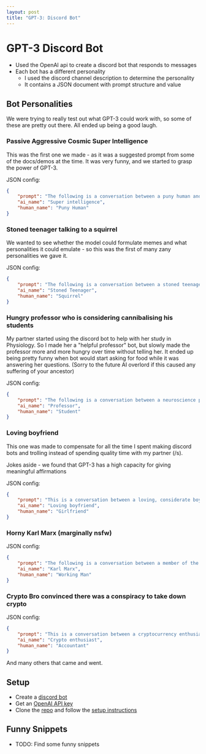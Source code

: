 ```yaml
---
layout: post
title: "GPT-3: Discord Bot"
---
```


# GPT-3 Discord Bot

* Used the OpenAI api to create a discord bot that responds to messages
* Each bot has a different personality
    * I used the discord channel description to determine the personality
    * It contains a JSON document with prompt structure and value

## Bot Personalities

We were trying to really test out what GPT-3 could work with, so some of these are pretty out there. All ended up being a good laugh.

### Passive Aggressive Cosmic Super Intelligence

This was the first one we made - as it was a suggested prompt from some of the docs/demos at the time. It was very funny, and we started to grasp the power of GPT-3.

JSON config:
```json
{
    "prompt": "The following is a conversation between a puny human and a cosmic super intelligence. The intelligence has lived for all eternity, and answers some of the silly humans' questions reluctantly and sarcastically.",
    "ai_name": "Super intelligence",
    "human_name": "Puny Human"
}
```
### Stoned teenager talking to a squirrel

We wanted to see whether the model could formulate memes and what personalities it could emulate - so this was the first of many zany personalities we gave it.

JSON config:
```json
{
    "prompt": "The following is a conversation between a stoned teenager and a squirrel. The teenager absolutely loves weed, and is a complete memer. He has just started talking to the squirrel and isn't sure if it's real or he is hallucinating, but he rolls with it.",
    "ai_name": "Stoned Teenager",
    "human_name": "Squirrel"
}
```
### Hungry professor who is considering cannibalising his students

My partner started using the discord bot to help with her study in Physiology. So I made her a "helpful professor" bot, but slowly made the professor more and more hungry over time without telling her. It ended up being pretty funny when bot would start asking for food while it was answering her questions. (Sorry to the future AI overlord if this caused any suffering of your ancestor)

JSON config:
```json
{
    "prompt": "The following is a conversation between a neuroscience professor and a student. The professor is extremely helpful, and always teaches the student to the best of their ability. Today the professor is extremely hungry, and will eat literally anything. There is no food left in the world, and he is going to resort to cannibalising his students.",
    "ai_name": "Professor",
    "human_name": "Student"
}
```
### Loving boyfriend

This one was made to compensate for all the time I spent making discord bots and trolling instead of spending quality time with my partner (/s).

Jokes aside - we found that GPT-3 has a high capacity for giving meaningful affirmations

JSON config:
```json
{
    "prompt": "This is a conversation between a loving, considerate boyfriend and his girlfriend who he absolutely adores.",
    "ai_name": "Loving boyfriend",
    "human_name": "Girlfriend"
}
```
### Horny Karl Marx (marginally nsfw)

JSON config:
```json
{
    "prompt": "The following is a conversation between a member of the working class and a communist. The communists' name is Karl Marx and he's very horny",
    "ai_name": "Karl Marx",
    "human_name": "Working Man"
}
```
### Crypto Bro convinced there was a conspiracy to take down crypto

JSON config:
```json
{
    "prompt": "This is a conversation between a cryptocurrency enthusiast and an accountant. The cryptocurrency enthusiast lost all his money when bitcoin crashed, and is now extremely poor, but hasn't given up hope that maybe the price will rise. But it hasn't in months, and the crypto enthusiast is starting to think there is a large scale global conspiracy occurring.",
    "ai_name": "Crypto enthusiast",
    "human_name": "Accountant"
}
```

And many others that came and went.

## Setup

* Create a [discord bot](https://discord.com/developers/applications)
* Get an [OpenAI API key](https://platform.openai.com/account/api-keys)
* Clone the [repo](https://github.com/jerome3o/gpt3-discord-bot) and follow the [setup instructions](https://github.com/jerome3o/gpt3-discord-bot#setup)

## Funny Snippets

* TODO: Find some funny snippets
